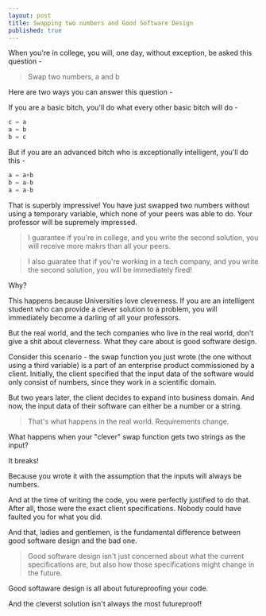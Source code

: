 ```yaml
---
layout: post
title: Swapping two numbers and Good Software Design
published: true
---
```


When you're in college, you will, one day, without exception, be asked this question - 

> Swap two numbers, a and b

Here are two ways you can answer this question - 

If you are a basic bitch, you'll do what every other basic bitch will do - 

```python
c = a
a = b
b = c
```

But if you are an advanced bitch who is exceptionally intelligent, you'll do this - 

```python
a = a+b
b = a-b
a = a-b
```

That is superbly impressive! You have just swapped two numbers without using a temporary variable, which none of your peers was able to do. Your professor will be supremely impressed.

> I guarantee if you're in college, and you write the second solution, you will receive more makrs than all your peers.

> I also guaratee that if you're working in a tech company, and you write the second solution, you will be immediately fired!

Why?

This happens because Universities love cleverness. If you are an intelligent student who can provide a clever solution to a problem, you will immediately become a darling of all your professors.

But the real world, and the tech companies who live in the real world, don't give a shit about cleverness. What they care about is good software design.

Consider this scenario - the swap function you just wrote (the one without using a third variable) is a part of an enterprise product commissioned by a client. Initially, the client specified that the input data of the software would only consist of numbers, since they work in a scientific domain.

But two years later, the client decides to expand into business domain. And now, the input data of their software can either be a number or a string.

> That's what happens in the real world. Requirements change.

What happens when your "clever" swap function gets two strings as the input?

It breaks!

Because you wrote it with the assumption that the inputs will always be numbers.

And at the time of writing the code, you were perfectly justified to do that. After all, those were the exact client specifications. Nobody could have faulted you for what you did.

And that, ladies and gentlemen, is the fundamental difference between good software design and the bad one.

> Good software design isn't just concerned about what the current specifications are, but also how those specifications might change in the future.

Good softaware design is all about futureproofing your code.

And the cleverst solution isn't always the most futureproof!

